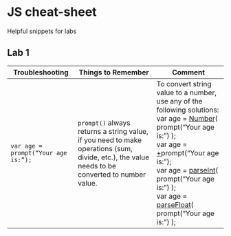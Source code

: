 # JS cheat-sheet
Helpful snippets for labs

## Lab 1

| Troubleshooting                   | Things to Remember                                           | Comment                                                      |
| --------------------------------- | ------------------------------------------------------------ | ------------------------------------------------------------ |
| `var age = prompt(“Your age is:”);` | `prompt()` always returns a string value, if you need  to make operations (sum, divide, etc.), the value needs to be converted to  number value. | To convert string value to a number, use any of the  following solutions: <br />var age = [Number](https://developer.mozilla.org/en-US/docs/Web/JavaScript/Reference/Global_Objects/Number)(  prompt(“Your age is:”) );<br />var age = [+](https://developer.mozilla.org/en-US/docs/Web/JavaScript/Reference/Operators/Arithmetic_Operators#Unary_plus_())prompt(“Your  age is:”); <br />var age = [parseInt](https://developer.mozilla.org/en-US/docs/Web/JavaScript/Reference/Global_Objects/parseInt)(  prompt(“Your age is:”) );<br />var age = [parseFloat](https://developer.mozilla.org/en-US/docs/Web/JavaScript/Reference/Global_Objects/parseFloat)(  prompt(“Your age is:”) ); |

 

